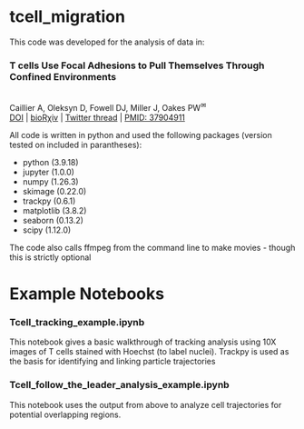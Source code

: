 # tcell_migration

This code was developed for the analysis of data in:

<h3>T cells Use Focal Adhesions to Pull Themselves Through Confined Environments</h3><br>
Caillier&nbsp;A, Oleksyn&nbsp;D, Fowell&nbsp;DJ, Miller&nbsp;J, Oakes&nbsp;PW<sup>&#9993;</sup><br>
<a class="unadorned" target="_blank" href="https://doi.org/10.1101/2023.10.16.562587">DOI</a>  | <a class="unadorned" target="_blank" href="https://www.biorxiv.org/content/10.1101/2023.10.16.562587v1">bioR&chi;iv</a> | <a class="unadorned" target="_blank" href="https://x.com/pwoakes/status/1715169434061717897?s=20">Twitter thread</a> | <a class="unadorned" target="_blank" href="https://pubmed.ncbi.nlm.nih.gov/37904911/">PMID: 37904911</a><br>

All code is written in python and used the following packages (version tested on included in parantheses):
- python (3.9.18)
- jupyter (1.0.0)
- numpy (1.26.3)
- skimage (0.22.0)
- trackpy (0.6.1)
- matplotlib (3.8.2)
- seaborn (0.13.2)
- scipy (1.12.0)

The code also calls ffmpeg from the command line to make movies - though this is strictly optional

# Example Notebooks

### Tcell_tracking_example.ipynb

This notebook gives a basic walkthrough of tracking analysis using 10X images of T cells stained with Hoechst (to label nuclei). Trackpy is used as the basis for identifying and linking particle trajectories

### Tcell_follow_the_leader_analysis_example.ipynb

This notebook uses the output from above to analyze cell trajectories for potential overlapping regions. 